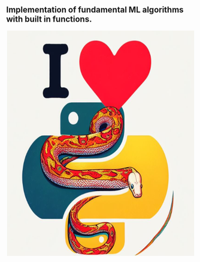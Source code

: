 ##  Implementation of fundamental ML algorithms with built in functions.
<p align="center">
<img src="love_python.png" alt="drawing" width="500" height = 600 />
</p>
